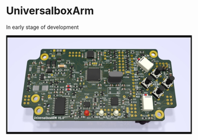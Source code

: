 # UniversalboxArm
In early stage of development


![alt text](img/production-version-rendered.jpg "Kicad rendering")